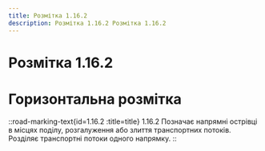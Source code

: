 ```yaml
---
title: Розмітка 1.16.2
description: Розмітка 1.16.2 Розмітка 1.16.2
---
```

# Розмітка 1.16.2
# Горизонтальна розмітка
::road-marking-text{id=1.16.2 :title=title}
1.16.2 Позначає напрямні острівці в місцях поділу, розгалуження або злиття транспортних потоків.
Розділяє транспортні потоки одного напрямку.
::